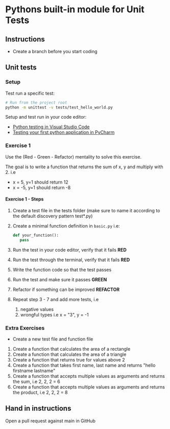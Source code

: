 # Pythons built-in module for Unit Tests

## Instructions

- Create a branch before you start coding

## Unit tests

### Setup

Test run a specific test:

```bash
# Run from the project root
python -m unittest -v tests/test_hello_world.py
```

Setup and test run in your code editor:

- [Python testing in Visual Studio Code](https://code.visualstudio.com/docs/python/testing)
- [Testing your first python application in PyCharm](https://www.jetbrains.com/help/pycharm/testing-your-first-python-application.html)

### Exercise 1

Use the (Red - Green - Refactor) mentality to solve this exercise.

The goal is to write a function that returns the sum of x, y and multiply with 2. i.e

- x = 5, y=1 should return 12
- x = -5, y=1 should return -8

#### Exercise 1 - Steps

1. Create a test file in the tests folder (make sure to name it according to the default discovery pattern test*.py)
2. Create a minimal function definition in `basic.py` i.e:

   ```python
   def your_function():
      pass
   ```

3. Run the test in your code editor, verify that it fails **RED**
4. Run the test through the terminal, verify that it fails **RED**
5. Write the function code so that the test passes
6. Run the test and make sure it passes **GREEN**
7. Refactor if something can be improved **REFACTOR**
8. Repeat step 3 - 7 and add more tests, i.e
   1. negative values
   2. wrongful types i.e x = "3", y = -1

### Extra Exercises

- Create a new test file and function file

1. Create a function that calculates the area of a rectangle
2. Create a function that calculates the area of a triangle
3. Create a function that returns true for values above 2
4. Create a function that takes first name, last name and returns "hello firstname lastname"
5. Create a function that accepts multiple values as arguments and returns the sum, i.e 2, 2, 2 = 6
6. Create a function that accepts multiple values as arguments and returns the product, i.e 2, 2, 2 = 8

## Hand in instructions

Open a pull request against main in GitHub